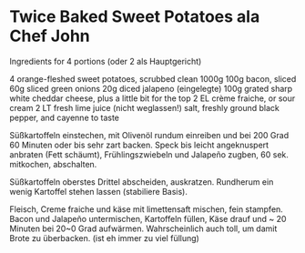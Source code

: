 ﻿ Twice Baked Sweet Potatoes ala Chef John
 ========================================
 Ingredients for 4 portions (oder 2 als Hauptgericht)

4 orange-fleshed sweet potatoes, scrubbed clean 1000g
100g  bacon, sliced
60g sliced green onions
20g diced jalapeno (eingelegte)
100g  grated sharp white cheddar cheese, plus a little bit for the top
2 EL crème fraiche, or sour cream 
2 LT fresh lime juice (nicht weglassen!)
salt, freshly ground black pepper, and cayenne to taste

Süßkartoffeln einstechen, mit Olivenöl rundum einreiben und bei 200 Grad 60 Minuten oder bis sehr zart backen. Speck bis leicht angeknuspert anbraten (Fett schäumt), Frühlingszwiebeln und Jalapeño zugben, 60 sek. mitkochen, abschalten.

Süßkartoffeln oberstes Drittel abscheiden, auskratzen. Rundherum ein wenig Kartoffel stehen lassen (stabiliere Basis).

Fleisch, Creme fraiche und käse mit limettensaft mischen, fein stampfen. Bacon und Jalapeño untermischen, Kartoffeln füllen, Käse drauf und ~ 20 Minuten bei 20~0 Grad aufwärmen.
Wahrscheinlich auch toll, um damit Brote zu überbacken. (ist eh immer zu viel füllung)
